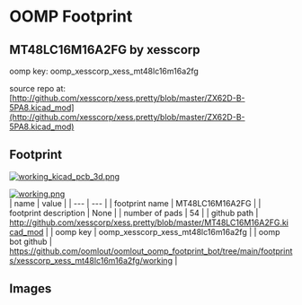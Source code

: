 # OOMP Footprint  
## MT48LC16M16A2FG  by xesscorp  
  
oomp key: oomp_xesscorp_xess_mt48lc16m16a2fg  
  
source repo at: [http://github.com/xesscorp/xess.pretty/blob/master/ZX62D-B-5PA8.kicad_mod](http://github.com/xesscorp/xess.pretty/blob/master/ZX62D-B-5PA8.kicad_mod)  
## Footprint  
  
[![working_kicad_pcb_3d.png](working_kicad_pcb_3d_600.png)](working_kicad_pcb_3d.png)  
  
[![working.png](working_600.png)](working.png)  
| name | value | 
| --- | --- | 
| footprint name | MT48LC16M16A2FG | 
| footprint description | None | 
| number of pads | 54 | 
| github path | http://github.com/xesscorp/xess.pretty/blob/master/MT48LC16M16A2FG.kicad_mod | 
| oomp key | oomp_xesscorp_xess_mt48lc16m16a2fg | 
| oomp bot github | https://github.com/oomlout/oomlout_oomp_footprint_bot/tree/main/footprints/xesscorp_xess_mt48lc16m16a2fg/working | 
## Images  
